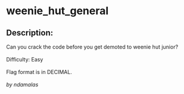 
# weenie_hut_general
## Description:
<div class="challenge-description">Can you crack the code before you get demoted to weenie hut junior?<br/>
<br/>
Difficulty: Easy<br/>
<br/>
Flag format is in DECIMAL.<br/>
<br/>
<i>by ndamalas</i></div>

